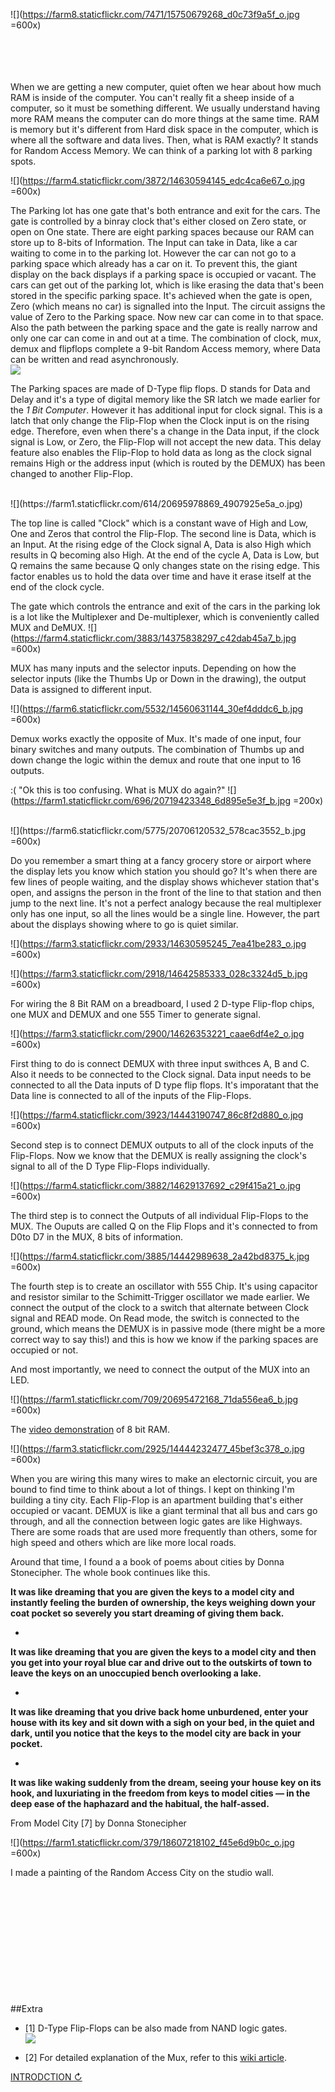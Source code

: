  
![](https://farm8.staticflickr.com/7471/15750679268_d0c73f9a5f_o.jpg =600x)  </br>  </br>  </br>  </br>  </br>

When we are getting a new computer, quiet often we hear about how much RAM is inside of the computer. You can't really fit a sheep inside of a computer, so it must be something different. We usually understand having more RAM means the computer can do more things at the same time. RAM is memory but it's different from Hard disk space in the computer, which is where all the software and data lives. Then, what is RAM exactly? 
It stands for Random Access Memory. We can think of a parking lot with 8 parking spots. 

![](https://farm4.staticflickr.com/3872/14630594145_edc4ca6e67_o.jpg =600x)
 
The Parking lot has one gate that's both entrance and exit for the cars. The gate is controlled by a binray clock that's either closed on Zero state, or open on One state. There are eight parking spaces because our RAM can store up to 8-bits of Information. The Input can take in  Data, like a car waiting to come in to the parking lot. However the car can not go to a parking space which already has a car on it. To prevent this, the giant display on the back displays if a parking space is occupied or vacant. The cars can get out of the parking lot, which is like erasing the data that's been stored in the specific parking space. It's achieved when the gate is open, Zero (which means no car) is signalled into the Input. The circuit assigns the value of Zero to the Parking space. Now new car can come in to that space. Also the path between the parking space and the gate is really narrow and only one car can come in and out at a time. The combination of clock, mux, demux and flipflops complete a 9-bit Random Access memory, where Data can be written and read asynchronously. 
 </br>
![](https://farm1.staticflickr.com/655/20889869441_19e63ce7cb_o.jpg)

The Parking spaces are made of D-Type flip flops. D stands for Data and Delay and it's a type of digital memory like the SR latch we made earlier for the *1 Bit Computer*. However it has additional input for clock signal. This is a latch that only change the Flip-Flop when the Clock input is on the rising edge. Therefore, even when there's a change in the Data input, if the clock signal is Low, or Zero, the Flip-Flop will not accept the new data. This delay feature also enables the Flip-Flop to hold data as long as the clock signal remains High or the address input (which is routed by the DEMUX) has been changed to another Flip-Flop. 
 
  </br>
 ![](https://farm1.staticflickr.com/614/20695978869_4907925e5a_o.jpg) 
  
 
 The top line is called "Clock" which is a constant wave of High and Low, One and Zeros that control the Flip-Flop. The second line is Data, which is an Input. At the rising edge of the Clock signal A, Data is also High which results in Q becoming also High. At the end of the cycle A, Data is Low, but Q remains the same because Q only changes state on the rising edge. This factor enables us to hold the data over time and have it erase itself at the end of the clock cycle. 
 
The gate which controls the entrance and exit of the cars in the parking lok is a lot like the Multiplexer and De-multiplexer, which is conveniently called MUX and DeMUX. 
![](https://farm4.staticflickr.com/3883/14375838297_c42dab45a7_b.jpg =600x)

MUX has many inputs and the selector inputs. Depending on how the selector inputs (like the Thumbs Up or Down in the drawing), the output Data is assigned to different input. 

![](https://farm6.staticflickr.com/5532/14560631144_30ef4dddc6_b.jpg =600x)

Demux works exactly the opposite of Mux. It's made of one input, four binary switches and many outputs. The combination of Thumbs up and down change the logic within the demux and route that one input to 16 outputs. 

 
:(  "Ok this is too confusing. What is MUX do again?" 
![](https://farm1.staticflickr.com/696/20719423348_6d895e5e3f_b.jpg =200x)

</br>
![](https://farm6.staticflickr.com/5775/20706120532_578cac3552_b.jpg =600x)

Do you remember a smart thing at a fancy grocery store or airport where the display lets you know which station you should go? It's when there are few lines of people waiting, and the display shows whichever station that's open, and assigns the person in the front of the line to that station and then jump to the next line. It's not a perfect analogy because the real multiplexer only has one input, so all the lines would be a single line. However, the part about the displays showing where to go is quiet similar.  
 
 
![](https://farm3.staticflickr.com/2933/14630595245_7ea41be283_o.jpg =600x)
  

 
  
 ![](https://farm3.staticflickr.com/2918/14642585333_028c3324d5_b.jpg =600x)

For wiring the 8 Bit RAM on a breadboard, I used 2 D-type Flip-flop chips, one MUX and DEMUX and one 555 Timer to generate signal.  

![](https://farm3.staticflickr.com/2900/14626353221_caae6df4e2_o.jpg =600x)

 First thing to do is connect DEMUX with three input swithces A, B and C. Also it needs to be connected to the Clock signal. Data input needs to be connected to all the Data inputs of D type flip flops. It's imporatant that the Data line is connected to all of the inputs of the Flip-Flops. 
 
![](https://farm4.staticflickr.com/3923/14443190747_86c8f2d880_o.jpg =600x) 

Second step is to connect DEMUX outputs to all of the clock inputs of the Flip-Flops. Now we know that the DEMUX is really assigning the clock's signal to all of the D Type Flip-Flops individually. 
 
![](https://farm4.staticflickr.com/3882/14629137692_c29f415a21_o.jpg =600x)

The third step is to connect the Outputs of all individual Flip-Flops to the MUX. The Ouputs are called Q on the Flip Flops and it's connected to from D0to D7 in the MUX, 8 bits of information.

![](https://farm4.staticflickr.com/3885/14442989638_2a42bd8375_k.jpg =600x)

The fourth step is to create an oscillator with 555 Chip. It's using capacitor and resistor similar to the Schimitt-Trigger oscillator we made earlier. We connect the output of the clock to a switch that alternate between Clock signal and READ mode. On Read mode, the switch is connected to the ground, which means the DEMUX is in passive mode (there might be a more correct way to say this!) and this is how we know if the parking spaces are occupied or not. 

And most importantly, we need to connect the output of the MUX into an LED. 

![](https://farm1.staticflickr.com/709/20695472168_71da556ea6_b.jpg =600x)

The [video demonstration](https://vimeo.com/113169467) of 8 bit RAM. 
 
![](https://farm3.staticflickr.com/2925/14444232477_45bef3c378_o.jpg =600x)

When you are wiring this many wires to make an electornic circuit, you are bound to find time to think about a lot of things. I kept on thinking I'm building a tiny city. Each Flip-Flop is an apartment building that's either occupied or vacant. DEMUX is like a giant terminal that all bus and cars go through, and all the connection between logic gates are like Highways. There are some roads that are used more frequently than others, some for high speed and others which are like more local roads. 

Around that time, I found a a book of poems about cities by Donna Stonecipher. The whole book continues like this. 

**It was like dreaming that you are given the keys to a model city and instantly feeling the burden of ownership, the keys weighing down your coat pocket so severely you start dreaming of giving them back.**

*

**It was like dreaming that you are given the keys to a model city and then you get into your royal blue car and drive out to the outskirts of town to leave the keys on an unoccupied bench overlooking a lake.**

*

**It was like dreaming that you drive back home unburdened, enter your house with its key and sit down with a sigh on your bed, in the quiet and dark, until you notice that the keys to the model city are back in your pocket.**

*

**It was like waking suddenly from the dream, seeing your house key on its hook, and luxuriating in the freedom from keys to model cities — in the deep ease of the haphazard and the habitual, the half-assed.**

From Model City [7] by Donna Stonecipher

![](https://farm1.staticflickr.com/379/18607218102_f45e6d9b0c_o.jpg =600x)

I made a painting of the Random Access City on the studio wall. 

</br></br></br></br></br></br></br></br></br></br></br>
##Extra

 


- [1] D-Type Flip-Flops can be also made from NAND logic gates.  
![](https://upload.wikimedia.org/wikipedia/commons/thumb/2/2f/D-Type_Transparent_Latch.svg/300px-D-Type_Transparent_Latch.svg.png)

- [2] For detailed explanation of the Mux, refer to this [wiki article](https://en.wikipedia.org/wiki/Multiplexer).

[INTRODCTION ↻](https://github.com/tchoi8/handmadecomputer/blob/master/Entry/readme.md)
